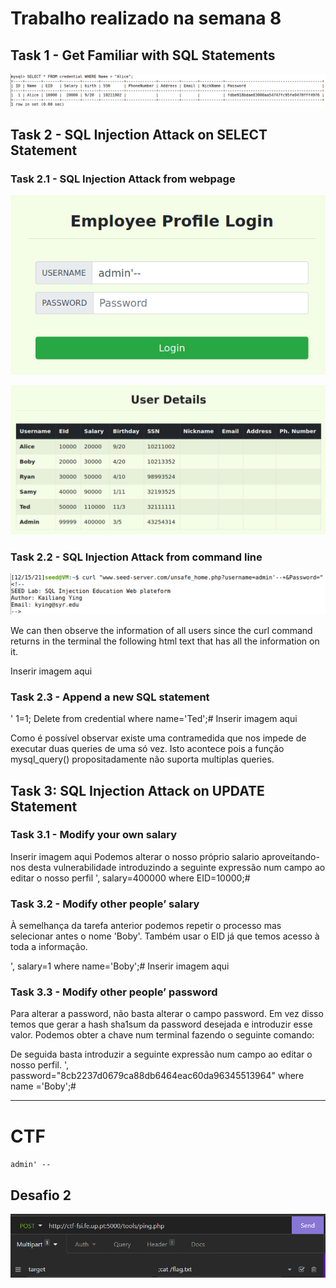# Trabalho realizado na semana 8

## Task 1 - Get Familiar with SQL Statements

![](Tarefas/screenshots/1.png)

## Task 2 - SQL Injection Attack on SELECT Statement

### Task 2.1 - SQL Injection Attack from webpage

![](Tarefas/screenshots/2-1-1.png)

![](Tarefas/screenshots/2-1-2.png)

### Task 2.2 - SQL Injection Attack from command line

![](Tarefas/screenshots/2-2.png)

We can then observe the information of all users since the curl command returns in the terminal the following html text that has all the information on it.

Inserir imagem aqui


### Task 2.3 - Append a new SQL statement
' 1=1; Delete from credential where name='Ted';#
Inserir imagem aqui

Como é possível observar existe uma contramedida que nos impede de executar duas queries de uma só vez. 
Isto acontece pois a função mysql_query() propositadamente não suporta multiplas queries.

## Task 3: SQL Injection Attack on UPDATE Statement
### Task 3.1 - Modify your own salary
Inserir imagem aqui
Podemos alterar o nosso próprio salario aproveitando-nos desta vulnerabilidade introduzindo a seguinte expressão num campo ao editar o nosso perfil
', salary=400000 where EID=10000;#
### Task 3.2 -  Modify other people’ salary
À semelhança da tarefa anterior podemos repetir o processo mas selecionar antes o nome 'Boby'. Também usar o EID já que temos acesso à toda a informação.

', salary=1 where name='Boby';#
Inserir imagem aqui

### Task 3.3 - Modify other people’ password
Para alterar a password, não basta alterar o campo password. Em vez disso temos que gerar a hash sha1sum da password desejada e introduzir esse valor. Podemos obter a chave num terminal fazendo o seguinte comando:

De seguida basta introduzir a seguinte expressão num campo ao editar o nosso perfil.
', password="8cb2237d0679ca88db6464eac60da96345513964" where name ='Boby';#

---
# CTF

`admin' --`

## Desafio 2

![](CTF/Desafio%202/screenshots/1.png)
